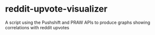 # reddit-upvote-visualizer
A script using the Pushshift and PRAW APIs to produce graphs showing correlations with reddit upvotes

